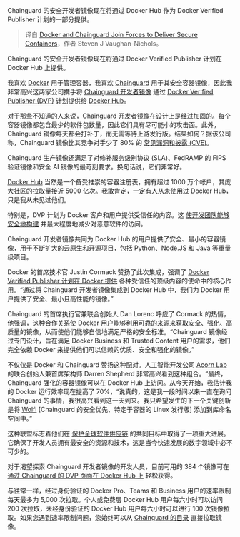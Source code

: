 
<!--
title: Docker和Chainguard携手提供安全容器
cover: https://cdn.thenewstack.io/media/2024/03/86c760d9-desk-593327_1280-2.jpg
-->

Chainguard 的安全开发者镜像现在将通过 Docker Hub 作为 Docker Verified Publisher 计划的一部分提供。

> 译自 [Docker and Chainguard Join Forces to Deliver Secure Containers](https://thenewstack.io/docker-and-chainguard-join-forces-to-deliver-secure-containers/)，作者 Steven J Vaughan-Nichols。

Chainguard 的安全开发者镜像现在将通过 Docker Verified Publisher 计划在 Docker Hub 上提供。

我喜欢 [Docker](https://www.docker.com/?utm_content=inline-mention) 用于管理容器，我喜欢 [Chainguard](https://www.chainguard.dev/?utm_content=inline-mention) 用于其安全容器镜像，因此我非常高兴这两家公司携手将 [Chainguard 开发者镜像](https://www.chainguard.dev/chainguard-images) 通过 [Docker Verified Publisher (DVP)](https://docs.docker.com/trusted-content/dvp-program/) 计划提供给 [Docker Hub](https://hub.docker.com/)。

对于那些不知道的人来说，Chainguard 开发者镜像在设计上是经过加固的。每个容器镜像都包含最少的软件包数量，因此它们具有尽可能小的攻击面。此外，Chainguard 镜像每天都会打补丁，而无需等待上游发行版。结果如何？据该公司称，Chainguard 镜像比其竞争对手少了 80% 的 [常见漏洞和披露 (CVE)](https://cve.mitre.org/)。

Chainguard 生产镜像还满足了对修补服务级别协议 (SLA)、FedRAMP 的 FIPS 验证镜像和安全 AI 镜像的最苛刻要求。换句话说，它们非常好。

[Docker Hub](https://thenewstack.io/docker-hub-limits-what-they-are-and-how-to-route-around-them/) 当然是一个备受推崇的容器注册表，拥有超过 1000 万个帐户，其庞大社区的拉取量接近 5000 亿次。我敢肯定，一定有人从未使用过 Docker Hub，只是我从未见过他们。

特别是，DVP 计划为 Docker 客户和用户提供受信任的内容。这 [使开发团队能够安全地构建](https://thenewstack.io/how-to-enable-developer-teams-to-improve-container-security/) 并最大程度地减少对恶意软件的访问。

Chainguard 开发者镜像共同为 Docker Hub 的用户提供了安全、最小的容器镜像，用于不断扩大的云原生和开源项目，包括 Python、Node.JS 和 Java 等重量级项目。

Docker 的首席技术官 Justin Cormack 赞扬了此次集成，强调了 [Docker Verified Publisher 计划在 Docker 提供](https://thenewstack.io/docker-delivers-docker-extensions-docker-desktop-for-linux/) 各种受信任的顶级内容的使命中的核心作用。“通过将 Chainguard 开发者镜像集成到 Docker Hub 中，我们为 Docker 用户提供了安全、最小且高性能的镜像。”

Chainguard 的首席执行官兼联合创始人 Dan Lorenc 呼应了 Cormack 的热情，他强调，这种合作关系使 Docker 用户能够利用可靠的来源来获取安全、强化、高质量的镜像，从而使他们能够自信地满足严格的安全标准。“Chainguard 镜像经过专门设计，旨在满足 Docker Business 和 Trusted Content 用户的需求，他们完全依赖 Docker 来提供他们可以信赖的优质、安全和强化的镜像。”

不仅仅是 Docker 和 Chainguard 赞扬这种配对。人工智能开发公司 [Acorn Lab](https://www.acorn.io/) 的联合创始人兼首席架构师 Darren Shepherd 非常高兴看到这种组合。“最终，Chainguard 强化的容器镜像可以在 Docker Hub 上访问。从今天开始，我估计我的 Docker 运行效率现在提高了 70%，“说真的，这是我一段时间以来一直在询问 Chainguard 的事情，我很高兴看到这一天到来。我只希望发生的下一个关键创新是将 [Wolfi](https://github.com/wolfi-dev) [Chainguard 的安全优先、特定于容器的 Linux 发行版] 添加到库命名空间中。”

这种联盟标志着他们在 [保护全球软件供应链](https://thenewstack.io/linux-foundations-sigstore-aims-to-more-easily-secure-software-supply-chains/) 的共同目标中取得了一项重大进展。它确保了开发人员拥有最安全的资源和技术，这是当今快速发展的数字领域中必不可少的。

对于渴望探索 Chainguard 开发者镜像的开发人员，目前可用的 384 个镜像可在 [通过 Chainguard 的 DVP 页面在 Docker Hub 上](https://hub.docker.com/u/chainguard) 轻松获得。

与往常一样，经过身份验证的 Docker Pro、Teams 和 Business 用户的速率限制每天最多为 5,000 次拉取。个人或免费层 Docker Hub 用户每六小时可以访问 200 次拉取，未经身份验证的 Docker Hub 用户每六小时可以进行 100 次镜像拉取。如果您遇到速率限制问题，您始终可以从 [Chainguard 的目录](https://images.chainguard.dev/?category=featured?utm_source=blog&utm_medium=website&utm_campaign=FY25-EC-Blog_sourced) 直接拉取镜像。
